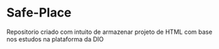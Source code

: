 # Safe-Place
Repositorio criado com intuito de armazenar projeto de HTML com base nos estudos na plataforma da DIO
